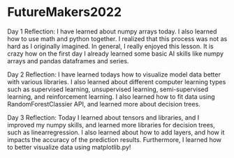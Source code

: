 # FutureMakers2022
Day 1 Reflection: I have learned about numpy arrays today. I also learned how to use math and python together. I realized that this process was not as hard as I originally imagined. In general, I really enjoyed this lesson. It is crazy how on the first day I already learned some basic AI skills like numpy arrays and pandas dataframes and series.

Day 2 Reflection: I have learned todays how to visualize model data better with various libraries. I also learned about different computer learning types such as supervised learning, unsupervised learning, semi-supervised learning, and reinforcement learning. I also learned how to fit data using RandomForestClassier API, and learned more about decision trees.

Day 3 Reflection: Today I learned about tensors and libraries, and I improved my numpy skills, and learned more libraries for decision trees, such as linearregression. I also learned about how to add layers, and how it impacts the accuracy of the prediction results. Furthermore, I learned how to better visualize data using matplotlib.py!
